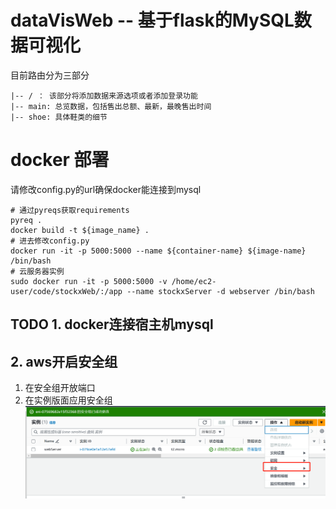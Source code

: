 # dataVisWeb -- 基于flask的MySQL数据可视化

目前路由分为三部分
```
|-- / ： 该部分将添加数据来源选项或者添加登录功能
|-- main: 总览数据，包括售出总额、最新，最晚售出时间
|-- shoe: 具体鞋类的细节
```

# docker 部署
请修改config.py的url确保docker能连接到mysql

```shell
# 通过pyreqs获取requirements
pyreq . 
docker build -t ${image_name} .
# 进去修改config.py 
docker run -it -p 5000:5000 --name ${container-name} ${image-name} /bin/bash 
# 云服务器实例
sudo docker run -it -p 5000:5000 -v /home/ec2-user/code/stockxWeb/:/app --name stockxServer -d webserver /bin/bash
```

## TODO 1. docker连接宿主机mysql


## 2. aws开启安全组
1. 在安全组开放端口
2. 在实例版面应用安全组
![alt text](resource/aws_security.png)
